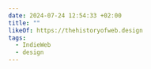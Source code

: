 ```yaml
---
date: 2024-07-24 12:54:33 +02:00
title: ""
likeOf: https://thehistoryofweb.design
tags:
  - IndieWeb
  - design
---
```

